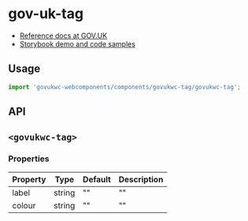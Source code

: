 # gov-uk-tag

- [Reference docs at GOV.UK](https://design-system.service.gov.uk/components/tag/)
- [Storybook demo and code samples](http://tgreyuk.github.io/govuk-webcomponents/storybook/?path=/story/tag/)

## Usage

```javascript
import 'govukwc-webcomponents/components/govukwc-tag/govukwc-tag';
```

## API

## `<govukwc-tag>`

### Properties

| Property  |  Type     | Default | Description |
|-----------|-----------|---------|-------------|
| label|string|""|""
| colour|string|""|""| 


